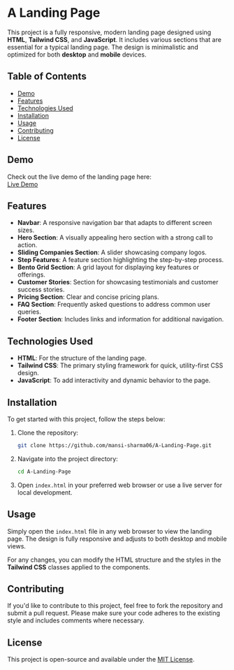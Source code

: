 # A Landing Page

This project is a fully responsive, modern landing page designed using **HTML**, **Tailwind CSS**, and **JavaScript**. It includes various sections that are essential for a typical landing page. The design is minimalistic and optimized for both **desktop** and **mobile** devices.

## Table of Contents
- [Demo](#demo)
- [Features](#features)
- [Technologies Used](#technologies-used)
- [Installation](#installation)
- [Usage](#usage)
- [Contributing](#contributing)
- [License](#license)

## Demo
Check out the live demo of the landing page here:  
[Live Demo](https://mansi-sharma06.github.io/A-Landing-Page/)

## Features
- **Navbar**: A responsive navigation bar that adapts to different screen sizes.
- **Hero Section**: A visually appealing hero section with a strong call to action.
- **Sliding Companies Section**: A slider showcasing company logos.
- **Step Features**: A feature section highlighting the step-by-step process.
- **Bento Grid Section**: A grid layout for displaying key features or offerings.
- **Customer Stories**: Section for showcasing testimonials and customer success stories.
- **Pricing Section**: Clear and concise pricing plans.
- **FAQ Section**: Frequently asked questions to address common user queries.
- **Footer Section**: Includes links and information for additional navigation.

## Technologies Used
- **HTML**: For the structure of the landing page.
- **Tailwind CSS**: The primary styling framework for quick, utility-first CSS design.
- **JavaScript**: To add interactivity and dynamic behavior to the page.

## Installation
To get started with this project, follow the steps below:

1. Clone the repository:
   ```bash
   git clone https://github.com/mansi-sharma06/A-Landing-Page.git
   ```
2. Navigate into the project directory:
   ```bash
   cd A-Landing-Page
   ```
3. Open `index.html` in your preferred web browser or use a live server for local development.

## Usage
Simply open the `index.html` file in any web browser to view the landing page. The design is fully responsive and adjusts to both desktop and mobile views.

For any changes, you can modify the HTML structure and the styles in the **Tailwind CSS** classes applied to the components.

## Contributing
If you'd like to contribute to this project, feel free to fork the repository and submit a pull request. Please make sure your code adheres to the existing style and includes comments where necessary.

## License
This project is open-source and available under the [MIT License](LICENSE).
